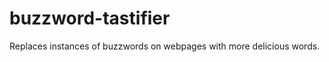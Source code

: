 buzzword-tastifier
==================

Replaces instances of buzzwords on webpages with more delicious words.